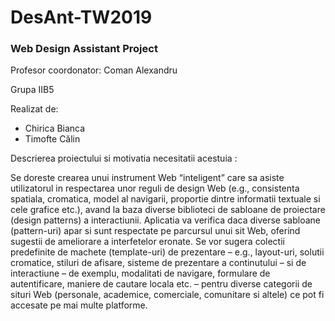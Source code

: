 # DesAnt-TW2019
<h3>Web Design Assistant Project</h3>
  Profesor coordonator: Coman Alexandru
  <p>Grupa IIB5</p>
  <p>Realizat de:</p>
    <ul>
      <li> Chirica Bianca </li>
      <li> Timofte Călin </li>
    </ul>
<p> Descrierea proiectului si motivatia necesitatii acestuia : </p>
<p> Se doreste crearea unui instrument Web “inteligent” care sa asiste utilizatorul in respectarea unor reguli de design Web (e.g., consistenta spatiala, cromatica, model al navigarii, proportie dintre informatii textuale si cele grafice etc.), avand la baza diverse biblioteci de sabloane de proiectare (design patterns) a interactiunii. Aplicatia va verifica daca diverse sabloane (pattern-uri) apar si sunt respectate pe parcursul unui sit Web, oferind sugestii de ameliorare a interfetelor eronate. Se vor sugera colectii predefinite de machete (template-uri) de prezentare – e.g., layout-uri, solutii cromatice, stiluri de afisare, sisteme de prezentare a continutului – si de interactiune – de exemplu, modalitati de navigare, formulare de autentificare, maniere de cautare locala etc. – pentru diverse categorii de situri Web (personale, academice, comerciale, comunitare si altele) ce pot fi accesate pe mai multe platforme. </p>
